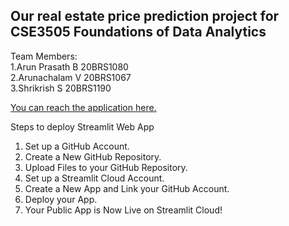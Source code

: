 ## Our real estate price prediction project for CSE3505 Foundations of Data Analytics

Team Members:<br />
1.Arun Prasath B 20BRS1080 <br />
2.Arunachalam V 20BRS1067 <br />
3.Shrikrish S 20BRS1190 <br />

[You can reach the application here.](https://arunachalam3342-fundamentalsofdataanalyt-real-estate-app-i0wgpi.streamlit.app/)

Steps to deploy Streamlit Web App

1. Set up a GitHub Account. 
2. Create a New GitHub Repository. 
3. Upload Files to your GitHub Repository. 
4. Set up a Streamlit Cloud Account.
5. Create a New App and Link your GitHub Account.
6. Deploy your App. 
7. Your Public App is Now Live on Streamlit Cloud!
